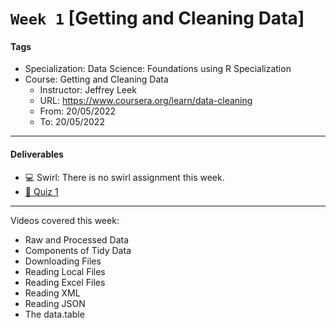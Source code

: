 # `Week 1` [Getting and Cleaning Data]

#### Tags

* Specialization: Data Science: Foundations using R Specialization
* Course: Getting and Cleaning Data
    * Instructor: Jeffrey Leek
    * URL: https://www.coursera.org/learn/data-cleaning
    * From: 20/05/2022
    * To: 20/05/2022

***
#### Deliverables

* :computer: Swirl: There is no swirl assignment this week.
* [:pencil: Quiz 1](./getting_and_cleaning_data_quiz_1.md)

***

Videos covered this week:

* Raw and Processed Data
* Components of Tidy Data
* Downloading Files
* Reading Local Files
* Reading Excel Files
* Reading XML
* Reading JSON
* The data.table
